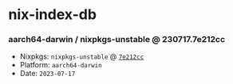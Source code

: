 # nix-index-db
### aarch64-darwin / nixpkgs-unstable @ 230717.7e212cc
- Nixpkgs: `nixpkgs-unstable` @ [`7e212cc`](https://github.com/NixOS/nixpkgs/commit/7e212cc9752edacf28f3579440f9adf4c5e346ae)
- Platform: `aarch64-darwin`
- Date: `2023-07-17`
